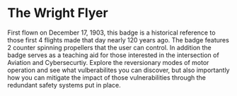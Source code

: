 # The Wright Flyer

First flown on December 17, 1903, this badge is a historical reference to 
those first 4 flights made that day nearly 120 years ago. The badge 
features 2 counter spinning propellers that the user can control. In 
addition the badge serves as a teaching aid for those interested in the 
intersection of Aviation and Cybersecurtiy. Explore the reversionary modes 
of motor operation and see what vulberabilites you can discover, but also 
importantly how you can mitigate the impact of those vulnerabilities 
through the redundant safety systems put in place.

